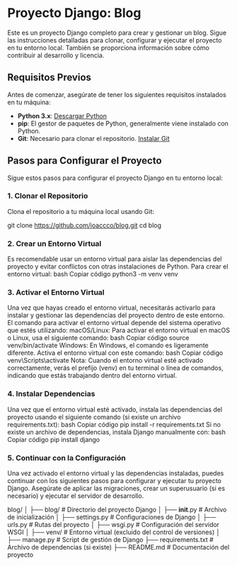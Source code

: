 # Proyecto Django: Blog

Este es un proyecto Django completo para crear y gestionar un blog. Sigue las instrucciones detalladas para clonar, configurar y ejecutar el proyecto en tu entorno local. También se proporciona información sobre cómo contribuir al desarrollo y licencia.

## Requisitos Previos

Antes de comenzar, asegúrate de tener los siguientes requisitos instalados en tu máquina:

- **Python 3.x**: [Descargar Python](https://www.python.org/downloads/)
- **pip**: El gestor de paquetes de Python, generalmente viene instalado con Python.
- **Git**: Necesario para clonar el repositorio. [Instalar Git](https://git-scm.com/book/en/v2/Getting-Started-Installing-Git)

## Pasos para Configurar el Proyecto

Sigue estos pasos para configurar el proyecto Django en tu entorno local:

### 1. Clonar el Repositorio

Clona el repositorio a tu máquina local usando Git:


git clone https://github.com/joaccco/blog.git
cd blog

### 2. Crear un Entorno Virtual
Es recomendable usar un entorno virtual para aislar las dependencias del proyecto y evitar conflictos con otras instalaciones de Python. Para crear el entorno virtual:
bash
Copiar código
python3 -m venv venv

### 3. Activar el Entorno Virtual
Una vez que hayas creado el entorno virtual, necesitarás activarlo para instalar y gestionar las dependencias del proyecto dentro de este entorno. El comando para activar el entorno virtual depende del sistema operativo que estés utilizando:
macOS/Linux:
Para activar el entorno virtual en macOS o Linux, usa el siguiente comando:
bash
Copiar código
source venv/bin/activate
Windows:
En Windows, el comando es ligeramente diferente. Activa el entorno virtual con este comando:
bash
Copiar código
venv\Scripts\activate
Nota: Cuando el entorno virtual esté activado correctamente, verás el prefijo (venv) en tu terminal o línea de comandos, indicando que estás trabajando dentro del entorno virtual.

### 4. Instalar Dependencias
Una vez que el entorno virtual esté activado, instala las dependencias del proyecto usando el siguiente comando (si existe un archivo requirements.txt):
bash
Copiar código
pip install -r requirements.txt
Si no existe un archivo de dependencias, instala Django manualmente con:
bash
Copiar código
pip install django

### 5. Continuar con la Configuración
Una vez activado el entorno virtual y las dependencias instaladas, puedes continuar con los siguientes pasos para configurar y ejecutar tu proyecto Django. Asegúrate de aplicar las migraciones, crear un superusuario (si es necesario) y ejecutar el servidor de desarrollo.

blog/
│
├── blog/               # Directorio del proyecto Django
│   ├── __init__.py     # Archivo de inicialización
│   ├── settings.py     # Configuraciones de Django
│   ├── urls.py         # Rutas del proyecto
│   ├── wsgi.py         # Configuración del servidor WSGI
│
├── venv/               # Entorno virtual (excluido del control de versiones)
│
├── manage.py           # Script de gestión de Django
├── requirements.txt    # Archivo de dependencias (si existe)
├── README.md           # Documentación del proyecto


